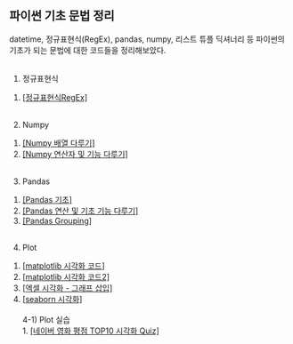 ## 파이썬 기초 문법 정리

datetime, 정규표현식(RegEx), pandas, numpy, 리스트 튜플 딕셔너리 등 파이썬의 기초가 되는 문법에 대한 코드들을 정리해보았다.
<br>
<br>

1) 정규표현식 <br>
  1. [[정규표현식RegEx]](./정규표현식RegEx.pdf)  <br><br>
2) Numpy <br>
  1. [[Numpy 배열 다루기]](./Numpy.pdf) <br>
  2. [[Numpy 연산자 및 기능 다루기]](./Numpy2.pdf) <br><br>
3) Pandas <br>
  1. [[Pandas 기초]](./Pandas1.pdf) <br>
  2. [[Pandas 연산 및 기초 기능 다루기]](./Pandas2.pdf) <br>
  3. [[Pandas Grouping]](./Pandas3,4_Grouping.pdf) <br><br>
4) Plot <br>
  1. [[matplotlib 시각화 코드]](./matplotlib.pdf) <br>
  2. [[matplotlib 시각화 코드2]](./matplotlib.pdf) <br> 
  3. [[엑셀 시각화 - 그래프 삽입]](./plot_in_exel.pdf) <br>
  4. [[seaborn 시각화]](./seaborn.pdf) <br> <br> 
4-1) Plot 실습 <br>
    1. [[네이버 영화 평점 TOP10 시각화 Quiz]](./영화평점TOP10시각화.pdf) <br>



